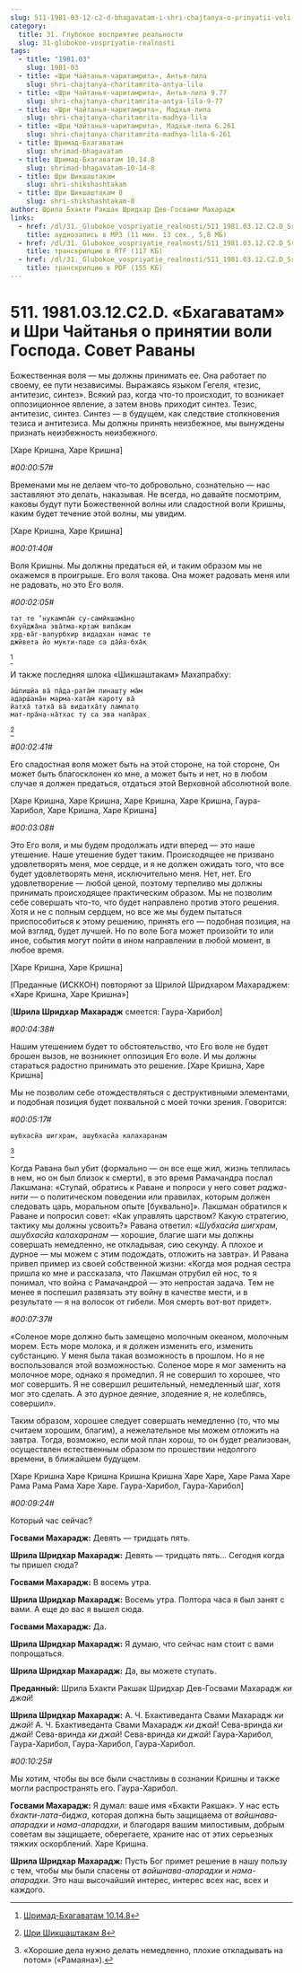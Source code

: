 ```yaml
---
slug: 511-1981-03-12-c2-d-bhagavatam-i-shri-chajtanya-o-prinyatii-voli-gospoda-sovet-ravany
category:
  title: 31. Глубокое восприятие реальности
  slug: 31-glubokoe-vospriyatie-realnosti
tags:
  - title: "1981.03"
    slug: 1981-03
  - title: «Шри Чайтанья-чаритамрита», Антья-лила
    slug: shri-chajtanya-charitamrita-antya-lila
  - title: «Шри Чайтанья-чаритамрита», Антья-лила 9.77
    slug: shri-chajtanya-charitamrita-antya-lila-9-77
  - title: «Шри Чайтанья-чаритамрита», Мадхья-лила
    slug: shri-chajtanya-charitamrita-madhya-lila
  - title: «Шри Чайтанья-чаритамрита», Мадхья-лила 6.261
    slug: shri-chajtanya-charitamrita-madhya-lila-6-261
  - title: Шримад-Бхагаватам
    slug: shrimad-bhagavatam
  - title: Шримад-Бхагаватам 10.14.8
    slug: shrimad-bhagavatam-10-14-8
  - title: Шри Шикшаштакам
    slug: shri-shikshashtakam
  - title: Шри Шикшаштакам 8
    slug: shri-shikshashtakam-8
author: Шрила Бхакти Ракшак Шридхар Дев-Госвами Махарадж
links:
  - href: /dl/31._Glubokoe_vospriyatie_realnosti/511_1981.03.12.C2.D_SridharMj_Bhagavatam_i_Shri_Chajtanja_o_prinjatii_voli_Gospoda__Sovet_Ravany.mp3
    title: аудиозапись в MP3 (11 мин. 13 сек., 5,8 МБ)
  - href: /dl/31._Glubokoe_vospriyatie_realnosti/511_1981.03.12.C2.D_SridharMj_Bhagavatam_i_Shri_Chajtanja_o_prinjatii_voli_Gospoda__Sovet_Ravany.rtf
    title: транскрипцию в RTF (117 КБ)
  - href: /dl/31._Glubokoe_vospriyatie_realnosti/511_1981.03.12.C2.D_SridharMj_Bhagavatam_i_Shri_Chajtanja_o_prinjatii_voli_Gospoda__Sovet_Ravany.pdf
    title: транскрипцию в PDF (155 КБ)
---
```


# 511. 1981.03.12.C2.D. «Бхагаватам» и Шри Чайтанья о принятии воли Господа. Совет Раваны

Божественная воля — мы должны принимать ее. Она работает по своему, ее пути независимы. Выражаясь языком Гегеля, «тезис, антитезис, синтез». Всякий раз, когда что-то происходит, то возникает оппозиционное явление, а затем вновь приходит синтез. Тезис, антитезис, синтез. Синтез — в будущем, как следствие столкновения тезиса и антитезиса. Мы должны принять неизбежное, мы вынуждены признать неизбежность неизбежного.

[Харе Кришна, Харе Кришна]

*#00:00:57#*

Временами мы не делаем что-то добровольно, сознательно — нас заставляют это делать, наказывая. Не всегда, но давайте посмотрим, каковы будут пути Божественной волны или сладостной воли Кришны, каким будет течение этой волны, мы увидим.

[Харе Кришна, Харе Кришна]

*#00:01:40#*

Воля Кришны. Мы должны предаться ей, и таким образом мы не окажемся в проигрыше. Его воля такова. Она может радовать меня или не радовать, но это Его воля.

*#00:02:05#*

    тат те ’нукампа̄м̇ су-самӣкшама̄н̣о
    бхун̃джа̄на эва̄тма-кр̣там̇ випа̄кам
    хр̣д-ва̄г-вапурбхир видадхан намас те
    джӣвета йо мукти-паде са да̄йа-бха̄к
[^_ftn1]

И также последняя шлока «Шикшаштакам» Махапрабху:

    а̄ш́лиш̣йа ва̄ па̄да-рата̄м̇ пинаш̣т̣у ма̄м
    адарш́ана̄н марма-хата̄м̇ кароту ва̄
    йатха̄ татха̄ ва̄ видатха̄ту лампат̣о
    мат-пра̄н̣а-на̄тхас ту са эва напа̄рах̣
[^_ftn2]

*#00:02:41#*

Его сладостная воля может быть на этой стороне, на той стороне, Он может быть благосклонен ко мне, а может быть и нет, но в любом случае я должен предаться, отдаться этой Верховной абсолютной воле.

[Харе Кришна, Харе Кришна, Харе Кришна, Харе Кришна, Гаура-Харибол, Харе Кришна, Харе Кришна]

*#00:03:08#*

Это Его воля, и мы будем продолжать идти вперед — это наше утешение. Наше утешение будет таким. Происходящее не призвано удовлетворять меня, мое сердце, и я не должен ожидать того, что все будет удовлетворять меня, исключительно меня. Нет, нет. Его удовлетворение — любой ценой, поэтому терпеливо мы должны принимать происходящее практическим образом. Мы не позволим себе совершать что-то, что будет направлено против этого решения. Хотя и не с полным сердцем, но все же мы будем пытаться приспособиться к этому решению, принять его — подобная позиция, на мой взгляд, будет лучшей. Но по воле Бога может произойти то или иное, события могут пойти в ином направлении в любой момент, в любое время.

[Харе Кришна, Харе Кришна]

[Преданные (ИСККОН) повторяют за Шрилой Шридхаром Махараджем: «Харе Кришна, Харе Кришна»]

[**Шрила Шридхар Махарадж** смеется: Гаура-Харибол]

*#00:04:38#*

Нашим утешением будет то обстоятельство, что Его воле не будет брошен вызов, не возникнет оппозиция Его воле. И мы должны стараться радостно принимать это решение. [Харе Кришна, Харе Кришна]

Мы не позволим себе отождествляться с деструктивными элементами, и подобная позиция будет похвальной с моей точки зрения. Говорится:

*#00:05:17#*

    шубхасйа шигхрам, ашубхасйа калахаранам
[^_ftn3]

Когда Равана был убит (формально — он все еще жил, жизнь теплилась в нем, но он был близок к смерти), в это время Рамачандра послал Лакшмана: «Ступай, обратись к Раване и попроси у него совет *раджа-нити* — о политическом поведении или правилах, которым должен следовать царь, моральном опыте [буквально]». Лакшман обратился к Раване и попросил совет: «Как управлять царством? Какую стратегию, тактику мы должны усвоить?» Равана ответил: «*Шубхасйа шигхрам, ашубхасйа калахаранам* — хорошие, благие шаги мы должны совершать немедленно, не откладывая, сию секунду. А плохое и дурное — мы можем с этим подождать, отложить на завтра». И Равана привел пример из своей собственной жизни: «Когда моя родная сестра пришла ко мне и рассказала, что Лакшман отрубил ей нос, то я понимал, что война с Рамачандрой — это непростая задача. Тем не менее я поспешил развязать эту войну в качестве мести, и в результате — я на волосок от гибели. Моя смерть вот-вот придет».

*#00:07:37#*

«Соленое море должно быть замещено молочным океаном, молочным морем. Есть море молока, и я должен изменить его, изменить субстанцию. У меня была такая возможность в прошлом. Но я не воспользовался этой возможностью. Соленое море я мог заменить на молочное море, однако я промедлил. Я не совершил то хорошее, что мог совершить. Я не совершил решительный, немедленный шаг, хотя мог это сделать. А это дурное деяние, злодеяние я, не колеблясь, совершил».

Таким образом, хорошее следует совершать немедленно (то, что мы считаем хорошим, благим), а нежелательное мы можем отложить на завтра. Тогда, возможно, если мой план хорош, то он будет реализован, осуществлен естественным образом по прошествии недолгого времени, в ближайшем будущем.

[Харе Кришна Харе Кришна Кришна Кришна Харе Харе, Харе Рама Харе Рама Рама Рама Харе Харе. Гаура-Харибол, Гаура-Харибол]

*#00:09:24#*

Который час сейчас?

**Госвами Махарадж:** Девять — тридцать пять.

**Шрила Шридхар Махарадж:** Девять — тридцать пять… Сегодня когда ты пришел сюда?

**Госвами Махарадж:** В восемь утра.

**Шрила Шридхар Махарадж:** Восемь утра. Полтора часа я был занят с вами. А еще до вас я вышел сюда.

**Госвами Махарадж:** Да.

**Шрила Шридхар Махарадж:** Я думаю, что сейчас нам стоит с вами попрощаться.

**Шрила Шридхар Махарадж:** Да, вы можете ступать.

**Преданный:** Шрила Бхакти Ракшак Шридхар Дев-Госвами Махарадж *ки джай*!

**Шрила Шридхар Махарадж:** А. Ч. Бхактиведанта Свами Махарадж *ки джай*! А. Ч. Бхактиведанта Свами Махарадж *ки джай*! Сева-вринда *ки джай*! Сева-вринда *ки джай*! Сева-вринда *ки джай*! Гаура-Харибол, Гаура-Харибол, Гаура-Харибол, Гаура-Харибол.

*#00:10:25#*

Мы хотим, чтобы вы все были счастливы в сознании Кришны и также могли распространять его. Гаура-Харибол.

**Госвами Махарадж:** Я думал: ваше имя «Бхакти Ракшак». У нас есть *бхакти-лата-биджа*, которая должна быть защищаема от *вайшнава-апарадхи* и *нама-апарадхи*, и благодаря вашим милостивым, добрым советам вы защищаете, оберегаете, храните нас от этих серьезных тяжких оскорблений. Харе Кришна.

**Шрила Шридхар Махарадж:** Пусть Бог примет решение в нашу пользу с тем, чтобы мы были спасены от *вайшнава-апарадхи* и *нама-апарадхи*. Это наш высочайший интерес, интерес всех нас, всех и каждого.



[^_ftn1]: [Шримад-Бхагаватам 10.14.8](../notes/shrimad-bhagavatam/shrimad-bhagavatam-10-14-8.md)

[^_ftn2]: [Шри Шикшаштакам 8](../notes/shri-shikshashtakam/shri-shikshashtakam-8.md)

[^_ftn3]: «Хорошие дела нужно делать немедленно, плохие откладывать на потом» («Рамаяна»).

